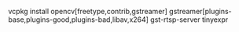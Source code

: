 vcpkg install opencv[freetype,contrib,gstreamer] gstreamer[plugins-base,plugins-good,plugins-bad,libav,x264] gst-rtsp-server tinyexpr
